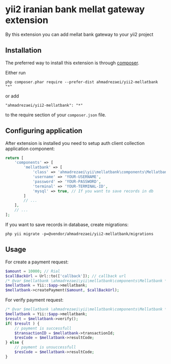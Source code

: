 yii2 iranian bank mellat gateway extension
==========================================
By this extension you can add mellat bank gateway to your yii2 project

Installation
------------

The preferred way to install this extension is through [composer](http://getcomposer.org/download/).

Either run

```
php composer.phar require --prefer-dist ahmadrezaei/yii2-mellatbank "*"
```

or add

```
"ahmadrezaei/yii2-mellatbank": "*"
```

to the require section of your `composer.json` file.


Configuring application
-----

After extension is installed you need to setup auth client collection application component:

```php
return [
    'components' => [
        'mellatbank' => [
            'class' => 'ahmadrezaei\yii\mellatbank\components\Mellatbank',
            'username' => 'YOUR-USERNAME',
            'password' => 'YOUR-PASSWORD',
            'terminal' => 'YOUR-TERMINAL-ID',
            'mysql' => true, // If you want to save records in db
        ]
        // ...
    ],
    // ...
];
```

If you want to save records in database, create migrations:

```
php yii migrate -p=@vendor/ahmadrezaei/yii2-mellatbank/migrations 
```



Usage
-----

For create a payment request:

```php
$amount = 10000; // Rial
$callBackUrl = Url::to(['callback']); // callback url
/* @var $mellatbank \ahmadrezaei\yii\mellatbank\components\Mellatbank */
$mellatbank = Yii::$app->mellatbank;
$mellatbank->createPayment($amount, $callBackUrl);
```

For verify payment request:

```php
/* @var $mellatbank \ahmadrezaei\yii\mellatbank\components\Mellatbank */
$mellatbank = Yii::$app->mellatbank;
$result = $mellatbank->verify();
if( $result ) {
    // payment is successfull
    $transactionID = $mellatbank->transactionId;
    $resCode = $mellatbank->resultCode;
} else {
    // payment is unsuccessfull
    $resCode = $mellatbank->resultCode;
}
```